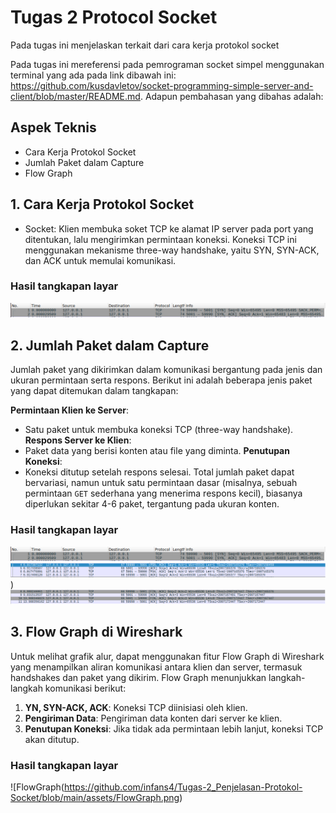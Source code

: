 
# Tugas 2 Protocol Socket

Pada tugas ini menjelaskan terkait dari cara kerja protokol socket

Pada tugas ini mereferensi pada pemrograman socket simpel menggunakan terminal yang ada pada link dibawah ini:
https://github.com/kusdavletov/socket-programming-simple-server-and-client/blob/master/README.md. Adapun pembahasan yang dibahas adalah:


## Aspek Teknis

- Cara Kerja Protokol Socket
- Jumlah Paket dalam Capture
- Flow Graph


## 1. Cara Kerja Protokol Socket

- Socket: Klien membuka soket TCP ke alamat IP server pada port yang ditentukan, lalu mengirimkan permintaan koneksi. Koneksi TCP ini menggunakan mekanisme three-way handshake, yaitu SYN, SYN-ACK, dan ACK untuk memulai komunikasi.

### Hasil tangkapan layar
![3WayHandShake](https://github.com/infans4/Tugas-2_Penjelasan-Protokol-Socket/blob/main/assets/3HandShake.png)

## 2. Jumlah Paket dalam Capture

Jumlah paket yang dikirimkan dalam komunikasi bergantung pada jenis dan ukuran permintaan serta respons. Berikut ini adalah beberapa jenis paket yang dapat ditemukan dalam tangkapan:

**Permintaan Klien ke Server**:
- Satu paket untuk membuka koneksi TCP (three-way handshake).
**Respons Server ke Klien**:
- Paket data yang berisi konten atau file yang diminta.
**Penutupan Koneksi**:
- Koneksi ditutup setelah respons selesai.
Total jumlah paket dapat bervariasi, namun untuk satu permintaan dasar (misalnya, sebuah permintaan `GET` sederhana yang menerima respons kecil), biasanya diperlukan sekitar 4-6 paket, tergantung pada ukuran konten.
### Hasil tangkapan layar
![3WayHandShake](https://github.com/infans4/Tugas-2_Penjelasan-Protokol-Socket/blob/main/assets/3HandShake.png)
![SendClient](https://github.com/infans4/Tugas-2_Penjelasan-Protokol-Socket/blob/main/assets/SendClientnServer.png))
![ClientOut](https://github.com/infans4/Tugas-2_Penjelasan-Protokol-Socket/blob/main/assets/ClientOut.png)
## 3. Flow Graph di Wireshark

Untuk melihat grafik alur, dapat menggunakan fitur Flow Graph di Wireshark yang menampilkan aliran komunikasi antara klien dan server, termasuk handshakes dan paket yang dikirim. Flow Graph menunjukkan langkah-langkah komunikasi berikut:

1. **YN, SYN-ACK, ACK**: Koneksi TCP diinisiasi oleh klien.
2. **Pengiriman Data**: Pengiriman data konten dari server ke klien.
3. **Penutupan Koneksi**: Jika tidak ada permintaan lebih lanjut, koneksi TCP akan ditutup.

### Hasil tangkapan layar
![FlowGraph(https://github.com/infans4/Tugas-2_Penjelasan-Protokol-Socket/blob/main/assets/FlowGraph.png)
